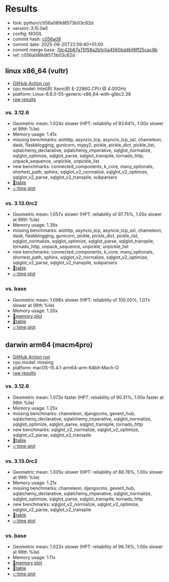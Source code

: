 # Results

- fork: python/c056a089d8573b03c62d
- version: 3.15.0a0
- config: NOGIL
- commit hash: [c056a08](https://github.com/python/cpython/commit/c056a08)
- commit date: 2025-08-20T22:59:40+01:00
- commit merge base: [7dc42b67a75f58a2b1c0a4560bd4bf8ff25cac8b](https://github.com/python/cpython/commit/7dc42b67a75f58a2b1c0a4560bd4bf8ff25cac8b)
- ref: c056a089d8573b03c62d

## linux x86_64 (vultr)

- [GitHub Action run](https://github.com/facebookexperimental/free-threading-benchmarking/actions/runs/17113643634)
- cpu model: Intel(R) Xeon(R) E-2286G CPU @ 4.00GHz
- platform: Linux-6.8.0-55-generic-x86_64-with-glibc2.39
- [raw results](bm-20250820-vultr-x86_64-python-c056a089d8573b03c62d-3.15.0a0-c056a08.json)

### vs. 3.12.6

- Geometric mean: 1.024x slower (HPT: reliability of 93.64%, 1.00x slower at 99th %ile)
- Memory usage: 1.41x
- missing benchmarks: aiohttp, asyncio_tcp, asyncio_tcp_ssl, chameleon, dask, flaskblogging, gunicorn, mypy2, pickle, pickle_dict, pickle_list, sqlalchemy_declarative, sqlalchemy_imperative, sqlglot_normalize, sqlglot_optimize, sqlglot_parse, sqlglot_transpile, tornado_http, unpack_sequence, unpickle, unpickle_list
- new benchmarks: connected_components, k_core, many_optionals, shortest_path, sphinx, sqlglot_v2_normalize, sqlglot_v2_optimize, sqlglot_v2_parse, sqlglot_v2_transpile, subparsers
- [📄table](bm-20250820-vultr-x86_64-python-c056a089d8573b03c62d-3.15.0a0-c056a08-vs-3.12.6.md)
- [📈time plot](bm-20250820-vultr-x86_64-python-c056a089d8573b03c62d-3.15.0a0-c056a08-vs-3.12.6.svg)

### vs. 3.13.0rc2

- Geometric mean: 1.057x slower (HPT: reliability of 97.75%, 1.00x slower at 99th %ile)
- Memory usage: 1.39x
- missing benchmarks: aiohttp, asyncio_tcp, asyncio_tcp_ssl, chameleon, dask, flaskblogging, gunicorn, pickle, pickle_dict, pickle_list, sqlglot_normalize, sqlglot_optimize, sqlglot_parse, sqlglot_transpile, tornado_http, unpack_sequence, unpickle, unpickle_list
- new benchmarks: connected_components, k_core, many_optionals, shortest_path, sphinx, sqlglot_v2_normalize, sqlglot_v2_optimize, sqlglot_v2_parse, sqlglot_v2_transpile, subparsers
- [📄table](bm-20250820-vultr-x86_64-python-c056a089d8573b03c62d-3.15.0a0-c056a08-vs-3.13.0rc2.md)
- [📈time plot](bm-20250820-vultr-x86_64-python-c056a089d8573b03c62d-3.15.0a0-c056a08-vs-3.13.0rc2.svg)

### vs. base

- Geometric mean: 1.096x slower (HPT: reliability of 100.00%, 1.07x slower at 99th %ile)
- Memory usage: 1.20x
- [🧠memory plot](bm-20250820-vultr-x86_64-python-c056a089d8573b03c62d-3.15.0a0-c056a08-vs-base-mem.svg)
- [📄table](bm-20250820-vultr-x86_64-python-c056a089d8573b03c62d-3.15.0a0-c056a08-vs-base.md)
- [📈time plot](bm-20250820-vultr-x86_64-python-c056a089d8573b03c62d-3.15.0a0-c056a08-vs-base.svg)

## darwin arm64 (macm4pro)

- [GitHub Action run](https://github.com/facebookexperimental/free-threading-benchmarking/actions/runs/17113643634)
- cpu model: missing
- platform: macOS-15.4.1-arm64-arm-64bit-Mach-O
- [raw results](bm-20250820-macm4pro-arm64-python-c056a089d8573b03c62d-3.15.0a0-c056a08.json)

### vs. 3.12.6

- Geometric mean: 1.073x faster (HPT: reliability of 90.31%, 1.00x faster at 99th %ile)
- Memory usage: 1.25x
- missing benchmarks: chameleon, djangocms, gevent_hub, sqlalchemy_declarative, sqlalchemy_imperative, sqlglot_normalize, sqlglot_optimize, sqlglot_parse, sqlglot_transpile, tornado_http
- new benchmarks: sqlglot_v2_normalize, sqlglot_v2_optimize, sqlglot_v2_parse, sqlglot_v2_transpile
- [📄table](bm-20250820-macm4pro-arm64-python-c056a089d8573b03c62d-3.15.0a0-c056a08-vs-3.12.6.md)
- [📈time plot](bm-20250820-macm4pro-arm64-python-c056a089d8573b03c62d-3.15.0a0-c056a08-vs-3.12.6.svg)

### vs. 3.13.0rc2

- Geometric mean: 1.005x slower (HPT: reliability of 88.76%, 1.00x slower at 99th %ile)
- Memory usage: 1.21x
- missing benchmarks: chameleon, djangocms, gevent_hub, sqlalchemy_declarative, sqlalchemy_imperative, sqlglot_normalize, sqlglot_optimize, sqlglot_parse, sqlglot_transpile, tornado_http
- new benchmarks: sqlglot_v2_normalize, sqlglot_v2_optimize, sqlglot_v2_parse, sqlglot_v2_transpile
- [📄table](bm-20250820-macm4pro-arm64-python-c056a089d8573b03c62d-3.15.0a0-c056a08-vs-3.13.0rc2.md)
- [📈time plot](bm-20250820-macm4pro-arm64-python-c056a089d8573b03c62d-3.15.0a0-c056a08-vs-3.13.0rc2.svg)

### vs. base

- Geometric mean: 1.022x slower (HPT: reliability of 99.74%, 1.00x slower at 99th %ile)
- Memory usage: 1.11x
- [🧠memory plot](bm-20250820-macm4pro-arm64-python-c056a089d8573b03c62d-3.15.0a0-c056a08-vs-base-mem.svg)
- [📄table](bm-20250820-macm4pro-arm64-python-c056a089d8573b03c62d-3.15.0a0-c056a08-vs-base.md)
- [📈time plot](bm-20250820-macm4pro-arm64-python-c056a089d8573b03c62d-3.15.0a0-c056a08-vs-base.svg)

